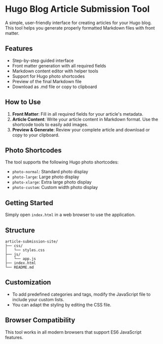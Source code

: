 # Hugo Blog Article Submission Tool

A simple, user-friendly interface for creating articles for your Hugo blog. This tool helps you generate properly formatted Markdown files with front matter.

## Features

- Step-by-step guided interface
- Front matter generation with all required fields
- Markdown content editor with helper tools
- Support for Hugo photo shortcodes
- Preview of the final Markdown file
- Download as .md file or copy to clipboard

## How to Use

1. **Front Matter**: Fill in all required fields for your article's metadata.
2. **Article Content**: Write your article content in Markdown format. Use the shortcode tools to easily add images.
3. **Preview & Generate**: Review your complete article and download or copy to your clipboard.

## Photo Shortcodes

The tool supports the following Hugo photo shortcodes:

- `photo-normal`: Standard photo display
- `photo-large`: Large photo display
- `photo-xlarge`: Extra large photo display
- `photo-custom`: Custom width photo display

## Getting Started

Simply open `index.html` in a web browser to use the application.

## Structure

```
article-submission-site/
├── css/
│   └── styles.css
├── js/
│   └── app.js
├── index.html
└── README.md
```

## Customization

- To add predefined categories and tags, modify the JavaScript file to include your custom lists.
- You can adapt the styling by editing the CSS file.

## Browser Compatibility

This tool works in all modern browsers that support ES6 JavaScript features.
